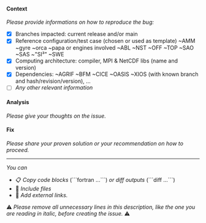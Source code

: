 #### Context

_Please provide informations on how to reproduce the bug:_

- [x] Branches impacted: current release and/or main 
- [x] Reference configuration/test case (chosen or used as template) ~AMM ~gyre ~orca ~papa or engines involved ~ABL ~NST ~OFF ~TOP ~SAO ~SAS ~"SI³" ~SWE
- [x] Computing architecture: compiler, MPI & NetCDF libs (name and version)
- [x] Dependencies: ~AGRIF ~BFM ~CICE ~OASIS ~XIOS (with known branch and hash/revision/version), ...
- [ ] _Any other relevant information_

#### Analysis

_Please give your thoughts on the issue._

#### Fix

_Please share your proven solution or your recommendation on how to proceed._

---

_You can_
- :clipboard: _Copy code blocks_ (\`\`\`fortran ...\`\`\`) _or  diff outputs_ (\`\`\`diff ...\`\`\`)
- :paperclip: _Include files_
- :link:      _Add external links._

:warning: _Please remove all unnecessary lines in this description, like the one you are reading in italic, before creating the issue._ :warning:
